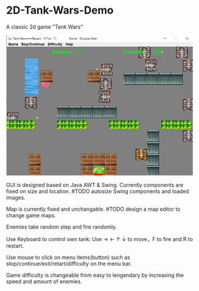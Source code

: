 # 2D-Tank-Wars-Demo

A classic 2d game "Tank Wars"

![image](https://github.com/DouglasChenH/2D-Tank-Wars-Demo/raw/master/tankWarDemo.png)

GUI is designed based on Java AWT & Swing. 
    Currently components are fixed on size and location.
    #TODO autosize Swing components and loaded images.

Map is currently fixed and unchangable.
    #TODO design a map editor to change game maps.

Enemies take random step and fire randomly.

Use Keyboard to control own tank: Use → ← ↑ ↓ to move，F to fire and R to restart.

Use mouse to click on menu items(button) such as stop/continue/exit/retart/difficulty on the menu bar.
      
Game difficulty is changeable from easy to lengendary by increasing the speed and amount of enemies.

